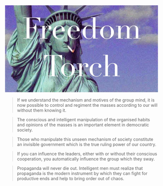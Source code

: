 ![Lady Liberty](lady-liberty.jpg)

> If we understand the mechanism and motives of the group mind, it is now possible to control and regiment the masses according to our will without them knowing it.

> The conscious and intelligent manipulation of the organised habits and opinions of the masses is an important element in democratic society. 

> Those who manipulate this unseen mechanism of society constitute an invisible government which is the true ruling power of our country.

> If you can influence the leaders, either with or without their conscious cooperation, you automatically influence the group which they sway.

> Propaganda will never die out. Intelligent men must realize that propaganda is the modern instrument by which they can fight for productive ends and help to bring order out of chaos.
